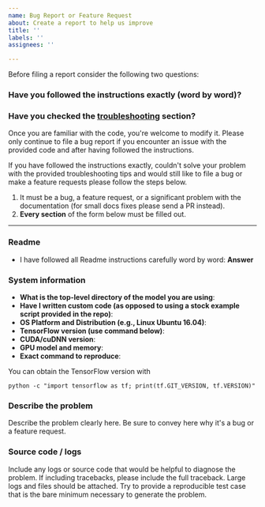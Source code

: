 ```yaml
---
name: Bug Report or Feature Request
about: Create a report to help us improve
title: ''
labels: ''
assignees: ''

---
```

Before filing a report consider the following two questions:

### Have you followed the instructions exactly (word by word)?

### Have you checked the [troubleshooting](https://github.com/AntonMu/TrainYourOwnYOLO#troubleshooting) section?

Once you are familiar with the code, you're welcome to modify it. Please only continue to file a bug report if you encounter an issue with the provided code and after having followed the instructions.

If you have followed the instructions exactly, couldn't solve your problem with the provided troubleshooting tips and would still like to file a bug or make a feature requests please follow the steps below.

1. It must be a bug, a feature request, or a significant problem with the documentation (for small docs fixes please send a PR instead).
2. **Every section** of the form below must be filled out.

------------------------

### Readme 

- I have followed all Readme instructions carefully word by word: **Answer**

### System information
- **What is the top-level directory of the model you are using**:
- **Have I written custom code (as opposed to using a stock example script provided in the repo)**:
- **OS Platform and Distribution (e.g., Linux Ubuntu 16.04)**:
- **TensorFlow version (use command below)**:
- **CUDA/cuDNN version**:
- **GPU model and memory**:
- **Exact command to reproduce**:

You can obtain the TensorFlow version with

`python -c "import tensorflow as tf; print(tf.GIT_VERSION, tf.VERSION)"`

### Describe the problem
Describe the problem clearly here. Be sure to convey here why it's a bug or a feature request.

### Source code / logs
Include any logs or source code that would be helpful to diagnose the problem. If including tracebacks, please include the full traceback. Large logs and files should be attached. Try to provide a reproducible test case that is the bare minimum necessary to generate the problem.

